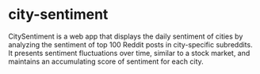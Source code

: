 # city-sentiment
CitySentiment is a web app that displays the daily sentiment of cities by analyzing the sentiment of top 100 Reddit posts in city-specific subreddits. It presents sentiment fluctuations over time, similar to a stock market, and maintains an accumulating score of sentiment for each city.
